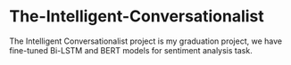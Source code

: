 # The-Intelligent-Conversationalist
The Intelligent Conversationalist project is my graduation project, we have fine-tuned Bi-LSTM and BERT models for sentiment analysis task.
